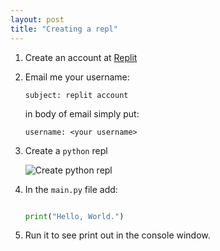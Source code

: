 ```yaml
---
layout: post
title: "Creating a repl"
---
```


1. Create an account at [Replit](https://replit.com)

2. Email me your username:

    `subject: replit account`

    in body of email simply put:

    `username: <your username>`

3. Create a `python` repl

    ![Create python repl](/code/assets/images/replify.gif)

4. In the `main.py` file add:

    ```python

    print("Hello, World.")

    ```

5. Run it to see print out in the console window.